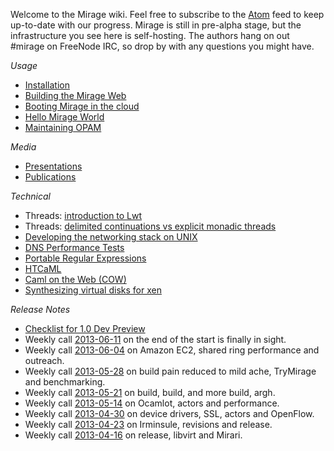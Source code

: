 Welcome to the Mirage wiki. Feel free to subscribe to the [Atom](/wiki/atom.xml) feed to keep up-to-date with our progress.
Mirage is still in pre-alpha stage, but the infrastructure you see here is self-hosting. The authors hang on out #mirage on FreeNode IRC, so drop by with any questions you might have.

*Usage*
* [Installation](/wiki/install)
* [Building the Mirage Web](/wiki/mirage-www)
* [Booting Mirage in the cloud](/wiki/xen-boot)
* [Hello Mirage World](/wiki/hello-world)
* [Maintaining OPAM](/wiki/opam)

*Media*
* [Presentations](/wiki/talks)
* [Publications](/wiki/papers)

*Technical*
* Threads: [introduction to Lwt](/wiki/tutorial-lwt)
* Threads: [delimited continuations vs explicit monadic threads](/wiki/delimcc-vs-lwt)
* [Developing the networking stack on UNIX](/wiki/running-ethernet-stack-on-unix)
* [DNS Performance Tests](/wiki/performance)
* [Portable Regular Expressions](/wiki/ocaml-regexp)
* [HTCaML](/wiki/htcaml)
* [Caml on the Web (COW)](/wiki/cow)
* [Synthesizing virtual disks for xen](/wiki/xen-synthesize-virtual-disk.md)

*Release Notes*
* [Checklist for 1.0 Dev Preview](dev-preview-checklist)
* Weekly call [2013-06-11](/wiki/weekly-2013-06-11) on the end of the start is finally in sight.
* Weekly call [2013-06-04](/wiki/weekly-2013-06-04) on Amazon EC2, shared ring performance and outreach.
* Weekly call [2013-05-28](/wiki/weekly-2013-05-28) on build pain reduced to mild ache, TryMirage and benchmarking.
* Weekly call [2013-05-21](/wiki/weekly-2013-05-21) on build, build, and more build, argh.
* Weekly call [2013-05-14](/wiki/weekly-2013-05-14) on Ocamlot, actors and performance.
* Weekly call [2013-04-30](/wiki/weekly-2013-04-30) on device drivers, SSL, actors and OpenFlow.
* Weekly call [2013-04-23](/wiki/weekly-2013-04-23) on Irminsule, revisions and release.
* Weekly call [2013-04-16](/wiki/weekly-2013-04-16) on release, libvirt and Mirari.
